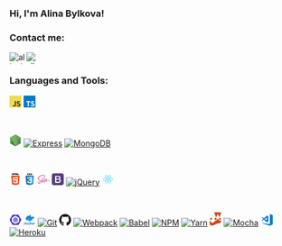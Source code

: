 ### Hi, I'm Alina Bylkova!

### Contact me:

[<img align="left" alt="alinabylkova | Email" width="30px" height="21px" src="https://cdn.onlinewebfonts.com/svg/img_504350.png" />][email]
[<img align="left" alt="alinabylkova | LinkedIn" width="21px" height="21px" src="https://cdn.jsdelivr.net/npm/simple-icons@v3/icons/linkedin.svg" />][linkedin]

<br />

### Languages and Tools:

<a href="https://www.javascript.com/" target="_blank" title="JavaScript"><img alt="JavaScript" width="21px" src="https://raw.githubusercontent.com/github/explore/80688e429a7d4ef2fca1e82350fe8e3517d3494d/topics/javascript/javascript.png" /></a>
<a href="https://www.typescriptlang.org/" title="TypeScript"><img alt="TypeScript" width="21px" src="https://raw.githubusercontent.com/github/explore/80688e429a7d4ef2fca1e82350fe8e3517d3494d/topics/typescript/typescript.png" /></a>

<br />

<a href="https://nodejs.org/en/" title="Node.js"><img alt="Node.js" width="21px" src="https://raw.githubusercontent.com/github/explore/80688e429a7d4ef2fca1e82350fe8e3517d3494d/topics/nodejs/nodejs.png" /></a>
<a href="https://expressjs.com/" title="Express"><img src="https://github.com/tomchen/stack-icons/blob/master/logos/express.svg" alt="Express" width="21px" height="21px"></img></a>
<a href="https://www.mongodb.com/" title="MongoDB"><img alt="MongoDB" width="21px" src="https://github.com/tomchen/stack-icons/blob/master/logos/mongodb-icon.svg" /></a>

<br />

<a href="https://www.w3.org/TR/html5/" title="HTML5"><img alt="HTML5" width="21px" src="https://raw.githubusercontent.com/github/explore/80688e429a7d4ef2fca1e82350fe8e3517d3494d/topics/html/html.png" /></a>
<a href="https://www.w3.org/TR/CSS/" title="CSS3"><img alt="CSS3" width="21px" src="https://raw.githubusercontent.com/github/explore/80688e429a7d4ef2fca1e82350fe8e3517d3494d/topics/css/css.png" /></a>
<a href="https://sass-lang.com/" title="Sass"><img alt="Sass" width="21px" src="https://raw.githubusercontent.com/github/explore/80688e429a7d4ef2fca1e82350fe8e3517d3494d/topics/sass/sass.png" /></a>
<a href="https://getbootstrap.com/" title="Bootstrap"><img alt="Bootstrap" width="21px" src="https://raw.githubusercontent.com/github/explore/80688e429a7d4ef2fca1e82350fe8e3517d3494d/topics/bootstrap/bootstrap.png" /></a>
<a href="https://jquery.com/" title="jQuery"><img src="https://github.com/tomchen/stack-icons/blob/master/logos/jquery-icon.svg" alt="jQuery" width="21px" height="21px"></img></a>
<a href="https://reactjs.org/" title="React"><img alt="React" width="21px" src="https://raw.githubusercontent.com/github/explore/80688e429a7d4ef2fca1e82350fe8e3517d3494d/topics/react/react.png" /></a>

<br />

<a href="https://eslint.org/" title="Eslint"><img alt="Eslint" width="21px" src="https://raw.githubusercontent.com/github/explore/80688e429a7d4ef2fca1e82350fe8e3517d3494d/topics/eslint/eslint.png" /></a>
<a href="https://www.docker.com/" title="Docker"><img alt="Docker" width="21px" src="https://raw.githubusercontent.com/github/explore/80688e429a7d4ef2fca1e82350fe8e3517d3494d/topics/docker/docker.png" /></a>
<a href="https://git-scm.com/" title="Git"><img alt="Git" width="21px" src="https://github.com/tomchen/stack-icons/blob/master/logos/git-icon.svg" /></a>
<a href="https://github.com/" title="GitHub"><img alt="GitHub" width="21px" src="https://raw.githubusercontent.com/github/explore/78df643247d429f6cc873026c0622819ad797942/topics/github/github.png" /></a>
<a href="https://webpack.js.org/" title="Webpack"><img src="https://github.com/tomchen/stack-icons/blob/master/logos/webpack.svg" alt="Webpack" width="21px" height="21px"></img></a>
<a href="https://babeljs.io/" title="Babel"><img src="https://github.com/tomchen/stack-icons/blob/master/logos/babel.svg" alt="Babel" width="21px" height="21px"></img></a>
<a href="https://www.npmjs.com/" title="NPM"><img src="https://github.com/tomchen/stack-icons/blob/master/logos/npm.svg" alt="NPM" width="21px" height="21px"></img></a>
<a href="https://yarnpkg.com/" title="Yarn"><img alt="Yarn" width="21px" src="https://github.com/tomchen/stack-icons/blob/master/logos/yarn.svg" /></a>
<a href="https://jestjs.io/" title="Jest"><img alt="Jest" width="21px" src="https://github.com/MarioTerron/logo-images/blob/master/logos/jest.png" /></a>
<a href="https://mochajs.org/" title="Mocha"><img alt="Mocha" width="21px" src="https://github.com/tomchen/stack-icons/blob/master/logos/mocha.svg" /></a>
<a href="https://code.visualstudio.com/" title="Visual Studio Code"><img alt="Visual Studio Code" width="21px" src="https://raw.githubusercontent.com/github/explore/80688e429a7d4ef2fca1e82350fe8e3517d3494d/topics/visual-studio-code/visual-studio-code.png" /></a>
<a href="https://www.heroku.com/" title="Heroku"><img alt="Heroku" width="21px" height="21px" src="https://github.com/jalbertsr/logo-badge-images/blob/master/img/rsz_heroku.png?raw=true" /></a>

[email]: mailto:alina.bylkova@appliedtechnology.se
[linkedin]: https://www.linkedin.com/in/alinabylkova/
